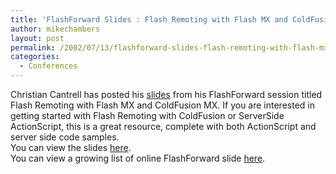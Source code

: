 ```yaml
---
title: 'FlashForward Slides : Flash Remoting with Flash MX and ColdFusion MX'
author: mikechambers
layout: post
permalink: /2002/07/13/flashforward-slides-flash-remoting-with-flash-mx-and-coldfusion-mx/
categories:
  - Conferences
---
```



Christian Cantrell has posted his [slides][1] from his FlashForward session titled Flash Remoting with Flash MX and ColdFusion MX. If you are interested in getting started with Flash Remoting with ColdFusion or ServerSide ActionScript, this is a great resource, complete with both ActionScript and server side code samples.  
You can view the slides [here][1].  
You can view a growing list of online&nbsp;FlashForward slide [here][2].

 [1]: http://cantrell.dyndns.org:8500/flashforward/
 [2]: http://radio.weblogs.com/0106797/categories/flashForward/2002/07/13.html#a200